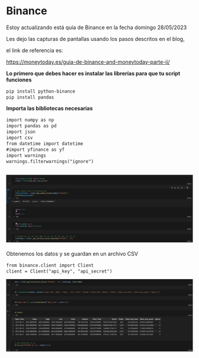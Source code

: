 # Binance
Estoy actualizando está quía de Binance en la fecha domingo 28/05/2023

Les dejo las capturas de pantallas usando los pasos descritos en el blog, 

el link de referencia es: 

https://moneytoday.es/guia-de-binance-and-moneytoday-parte-ii/

**Lo primero que debes hacer es instalar las librerías para que tu script funciones**

```
pip install python-binance
pip install pandas
```
**Importa las bibliotecas necesarias**

```
import numpy as np
import pandas as pd
import json
import csv
from datetime import datetime
#import yfinance as yf
import warnings
warnings.filterwarnings("ignore")
```
![Aquí la descripción de la imagen por si no carga](https://github.com/JMoneytoday/Binance/blob/main/2023-05-28.png)
--
Obtenemos los datos y se guardan en un archivo CSV
```
from binance.client import Client
client = Client("api_key", "api_secret")
```
![Aquí la descripción de la imagen por si no carga](https://github.com/JMoneytoday/Binance/blob/main/2023-05-28%20(1).png)


